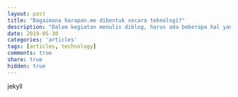 ```yaml
---
layout: post
title: "Bagaimana harapan.me dibentuk secara teknologi?"
description: "Dalam kegiatan menulis diblog, harus ada beberapa hal yang harus dipenuhi, diantaranya kendali penuh terhadap apa yang kita buat, cukup mudah untuk dipelihara, ringan ketika diakses, berbiaya rendah dan harusnya mudah untuk direplikasi"
date: 2019-05-30
categories: 'articles'
tags: [articles, technology]
comments: true
share: true
hidden: true
---
```


jekyll